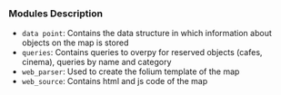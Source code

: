 ### Modules Description

- `data point`: Contains the data structure in which information about objects on the map is stored
- `queries`: Contains queries to overpy for reserved objects (cafes, cinema), queries by name and category
- `web_parser`: Used to create the folium template of the map
- `web_source`: Contains html and js code of the map